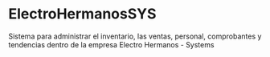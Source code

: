 # ElectroHermanosSYS
Sistema para administrar el inventario, las ventas, personal, comprobantes y tendencias dentro de la empresa Electro Hermanos - Systems
